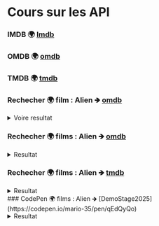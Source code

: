 # Cours sur les API

### IMDB 🌍 [Imdb](https://www.imdb.com/fr/) 
### OMDB 🌍 [omdb](http://www.omdbapi.com/) 
### TMDB 🌍 [tmdb](https://www.themoviedb.org/?language=fr) 



### Rechecher 🌍 film : Alien 🡺 [omdb](http://www.omdbapi.com/?apikey=d7194885&t=alien) 

<details>
  <summary>Voire resultat</summary>

```javascript
{
  "Title": "Alien",
  "Year": "1979",
  "Rated": "R",
  "Released": "22 Jun 1979",
  "Runtime": "117 min",
  "Genre": "Horror, Sci-Fi",
  "Director": "Ridley Scott",
  "Writer": "Dan O'Bannon, Ronald Shusett",
  "Actors": "Sigourney Weaver, Tom Skerritt, John Hurt",
  "Plot": "After investigating a mysterious transmission of unknown origin, the crew of a commercial spacecraft encounters a deadly lifeform.",
  "Language": "English",
  "Country": "United Kingdom, United States",
  "Awards": "Won 1 Oscar. 19 wins & 22 nominations total",
  "Poster": "https://m.media-amazon.com/images/M/MV5BN2NhMDk2MmEtZDQzOC00MmY5LThhYzAtMDdjZGFjOGZjMjdjXkEyXkFqcGc@._V1_SX300.jpg",
  "Ratings": [
    {
      "Source": "Internet Movie Database",
      "Value": "8.5/10"
    },
    {
      "Source": "Rotten Tomatoes",
      "Value": "93%"
    },
    {
      "Source": "Metacritic",
      "Value": "89/100"
    }
  ],
  "Metascore": "89",
  "imdbRating": "8.5",
  "imdbVotes": "1,015,516",
  "imdbID": "tt0078748",
  "Type": "movie",
  "DVD": "N/A",
  "BoxOffice": "$84,206,106",
  "Production": "N/A",
  "Website": "N/A",
  "Response": "True"
}
```

</details>

### Rechecher 🌍 films : Alien 🡺 [omdb](http://www.omdbapi.com/?apikey=d7194885&s=alien) 

<details>
  <summary>Resultat</summary>

```javascript
{"Search":[{"Title":"Alien","Year":"1979","imdbID":"tt0078748","Type":"movie","Poster":"https://m.media-amazon.com/images/M/MV5BN2NhMDk2MmEtZDQzOC00MmY5LThhYzAtMDdjZGFjOGZjMjdjXkEyXkFqcGc@._V1_SX300.jpg"},{"Title":"Alien³","Year":"1992","imdbID":"tt0103644","Type":"movie","Poster":"https://m.media-amazon.com/images/M/MV5BOGZiNmVlZGEtM2VmMi00ZTFkLTliMzEtZDNhYzUzNTcxMGY3XkEyXkFqcGc@._V1_SX300.jpg"},{"Title":"Alien: Covenant","Year":"2017","imdbID":"tt2316204","Type":"movie","Poster":"https://m.media-amazon.com/images/M/MV5BMjhiYWQ4MTAtOGY1Zi00ZjcyLTk1ZDYtODI3ODRhNjE4MzZhXkEyXkFqcGc@._V1_SX300.jpg"},{"Title":"Alien: Resurrection","Year":"1997","imdbID":"tt0118583","Type":"movie","Poster":"https://m.media-amazon.com/images/M/MV5BNDMyNmU5ZGQtNzhiZi00NjRjLTk3NGUtMmQ5YWU4ODlkNTBhXkEyXkFqcGc@._V1_SX300.jpg"},{"Title":"Alien: Romulus","Year":"2024","imdbID":"tt18412256","Type":"movie","Poster":"https://m.media-amazon.com/images/M/MV5BMDU0NjcwOGQtNjNjOS00NzQ3LWIwM2YtYWVmODZjMzQzN2ExXkEyXkFqcGc@._V1_SX300.jpg"},{"Title":"Alien vs. Predator","Year":"2004","imdbID":"tt0370263","Type":"movie","Poster":"https://m.media-amazon.com/images/M/MV5BMTU4MjIwMTcyMl5BMl5BanBnXkFtZTYwMTYwNDA3._V1_SX300.jpg"},{"Title":"Resident Alien","Year":"2021–","imdbID":"tt8690918","Type":"series","Poster":"https://m.media-amazon.com/images/M/MV5BYzczMDI5NzQtODdmYS00NTcwLTg1MTYtNmU5NWY1NDA5ZGRkXkEyXkFqcGc@._V1_SX300.jpg"},{"Title":"My Stepmother Is an Alien","Year":"1988","imdbID":"tt0095687","Type":"movie","Poster":"https://m.media-amazon.com/images/M/MV5BMmNmOWQ2NmUtOTcyZi00MGI5LWI5NDEtYzRkZWMxNWQ5Mjk5XkEyXkFqcGc@._V1_SX300.jpg"},{"Title":"Alien Nation","Year":"1988","imdbID":"tt0094631","Type":"movie","Poster":"https://m.media-amazon.com/images/M/MV5BY2M1ZmY1ODktM2I5NC00OGU0LThiNjAtM2E5NmU1NDE5MzU2XkEyXkFqcGc@._V1_SX300.jpg"},{"Title":"Ben 10: Alien Force","Year":"2008–2010","imdbID":"tt1192169","Type":"series","Poster":"https://m.media-amazon.com/images/M/MV5BOGQ5YWFjYjItODE5OC00ZDQxLTk5ZmYtNzY0YzM4NjIyMWFlXkEyXkFqcGc@._V1_SX300.jpg"}],"totalResults":"1147","Response":"True"}
```

</details>

### Rechecher 🌍 films : Alien 🡺 [tmdb](https://api.themoviedb.org/3/search/movie?api_key=aa8b43b8cbce9d1689bef3d0c3087e4d&query=alien)
<details>
  <summary>Resultat</summary>

```javascript
```

</details>
### CodePen 🌍 films : Alien 🡺 [DemoStage2025](https://codepen.io/mario-35/pen/qEdQyQo) 

<details>
  <summary>Resultat</summary>

```javascript
```

</details>
 
